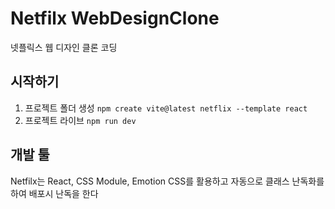 # Netfilx WebDesignClone
넷플릭스 웹 디자인 클론 코딩
## 시작하기
1. 프로젝트 폴더 생성 `npm create vite@latest netflix --template react`
2. 프로젝트 라이브 `npm run dev`

## 개발 툴
Netfilx는 React, CSS Module, Emotion CSS를 활용하고 자동으로 클래스 난독화를 하여 배포시 난독을 한다




